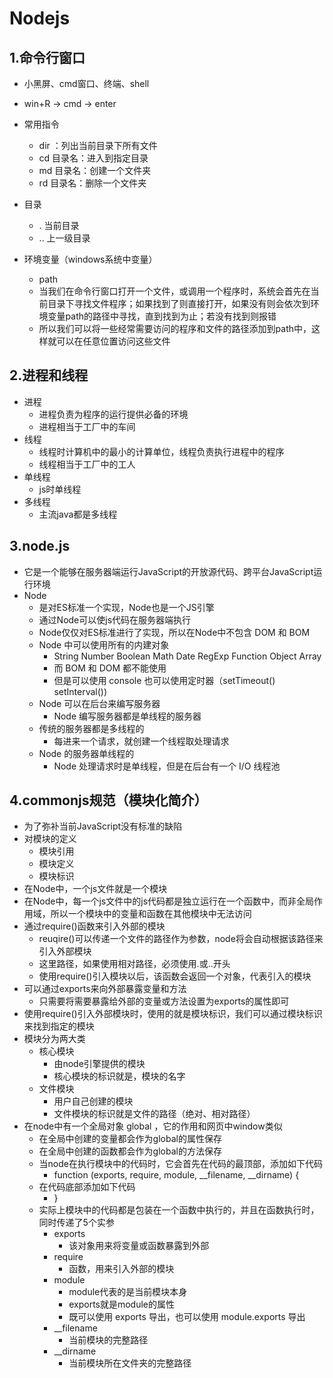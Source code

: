 # Nodejs

## 1.命令行窗口

- 小黑屏、cmd窗口、终端、shell

- win+R -> cmd -> enter
- 常用指令
  - dir  ：列出当前目录下所有文件
  - cd 目录名：进入到指定目录	
  - md 目录名：创建一个文件夹
  - rd 目录名：删除一个文件夹
- 目录
  - .  当前目录
  - ..  上一级目录
- 环境变量（windows系统中变量）
  - path
  - 当我们在命令行窗口打开一个文件，或调用一个程序时，系统会首先在当前目录下寻找文件程序；如果找到了则直接打开，如果没有则会依次到环境变量path的路径中寻找，直到找到为止；若没有找到则报错
  - 所以我们可以将一些经常需要访问的程序和文件的路径添加到path中，这样就可以在任意位置访问这些文件



## 2.进程和线程

- 进程
  - 进程负责为程序的运行提供必备的环境
  - 进程相当于工厂中的车间
- 线程
  - 线程时计算机中的最小的计算单位，线程负责执行进程中的程序
  - 线程相当于工厂中的工人
- 单线程
  - js时单线程
- 多线程
  - 主流java都是多线程



## 3.node.js

- 它是一个能够在服务器端运行JavaScript的开放源代码、跨平台JavaScript运行环境
- Node
  - 是对ES标准一个实现，Node也是一个JS引擎
  - 通过Node可以使js代码在服务器端执行
  - Node仅仅对ES标准进行了实现，所以在Node中不包含 DOM 和 BOM
  - Node 中可以使用所有的内建对象
    - String	Number 	Boolean	Math	Date	RegExp	Function	Object	Array
    - 而 BOM 和 DOM 都不能使用
    - 但是可以使用 console 也可以使用定时器（setTimeout() setInterval())
  - Node 可以在后台来编写服务器
    - Node 编写服务器都是单线程的服务器
  - 传统的服务器都是多线程的
    - 每进来一个请求，就创建一个线程取处理请求
  - Node 的服务器单线程的
    - Node 处理请求时是单线程，但是在后台有一个 I/O 线程池



## 4.commonjs规范（模块化简介）

- 为了弥补当前JavaScript没有标准的缺陷
- 对模块的定义
    - 模块引用
    - 模块定义
    - 模块标识
- 在Node中，一个js文件就是一个模块
- 在Node中，每一个js文件中的js代码都是独立运行在一个函数中，而非全局作用域，所以一个模块中的变量和函数在其他模块中无法访问
- 通过require()函数来引入外部的模块
    - reuqire()可以传递一个文件的路径作为参数，node将会自动根据该路径来引入外部模块
    - 这里路径，如果使用相对路径，必须使用.或..开头
    - 使用require()引入模块以后，该函数会返回一个对象，代表引入的模块
- 可以通过exports来向外部暴露变量和方法
    - 只需要将需要暴露给外部的变量或方法设置为exports的属性即可
- 使用require()引入外部模块时，使用的就是模块标识，我们可以通过模块标识来找到指定的模块
- 模块分为两大类
    - 核心模块
        - 由node引擎提供的模块
        - 核心模块的标识就是，模块的名字
    - 文件模块
        - 用户自己创建的模块
        - 文件模块的标识就是文件的路径（绝对、相对路径）
- 在node中有一个全局对象 global ，它的作用和网页中window类似
    - 在全局中创建的变量都会作为global的属性保存
    - 在全局中创建的函数都会作为global的方法保存
    - 当node在执行模块中的代码时，它会首先在代码的最顶部，添加如下代码
        - function (exports, require, module, __filename, __dirname) {
    - 在代码底部添加如下代码
        - }
    - 实际上模块中的代码都是包装在一个函数中执行的，并且在函数执行时，同时传递了5个实参
        - exports 
            - 该对象用来将变量或函数暴露到外部
        - require
            - 函数，用来引入外部的模块
        - module
            - module代表的是当前模块本身
            - exports就是module的属性
            - 既可以使用 exports 导出，也可以使用 module.exports 导出
        - __filename
            - 当前模块的完整路径 
        - __dirname
            - 当前模块所在文件夹的完整路径